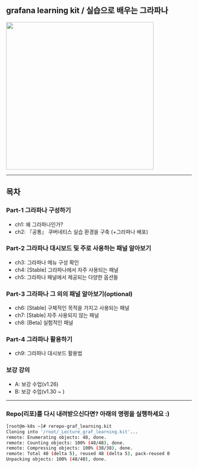 ## grafana learning kit / 실습으로 배우는 그라파나
<a href="https://inf.run/2qXU">
<img src="https://cdn.inflearn.com/public/courses/329716/cover/2d0d5aa7-bca8-4ba0-ab80-cf4f33b47fef/329716-eng.png" width="400">
</a>

***
## 목차
### Part-1 그라파나 구성하기
- ch1: 왜 그라파나인가?
- ch2: 『공통』 쿠버네티스 실습 환경을 구축 (+그라파나 배포)  
### Part-2 그라파나 대시보드 및 주로 사용하는 패널 알아보기
- ch3: 그라파나 메뉴 구성 확인 
- ch4: [Stable] 그라파나에서 자주 사용되는 패널 
- ch5: 그라파나 패널에서 제공되는 다양한 옵션들
### Part-3 그라파나 그 외의 패널 알아보기(optional)
- ch6: [Stable] 구체적인 목적을 가지고 사용되는 패널
- ch7: [Stable] 자주 사용되지 않는 패널
- ch8: [Beta] 실험적인 패널
### Part-4 그라파나 활용하기 
- ch9: 그라파나 대시보드 활용법

### 보강 강의 
- A: 보강 수업(v1.26)
- B: 보강 수업(v1.30 ~ )

***
### Repo(리포)를 다시 내려받으신다면? 아래의 명령을 실행하세요 :) 
```bash 
[root@m-k8s ~]# rerepo-graf_learning.kit
Cloning into '/root/_Lecture_graf_learning.kit'...
remote: Enumerating objects: 48, done.
remote: Counting objects: 100% (48/48), done.
remote: Compressing objects: 100% (38/38), done.
remote: Total 48 (delta 5), reused 48 (delta 5), pack-reused 0
Unpacking objects: 100% (48/48), done.
```

